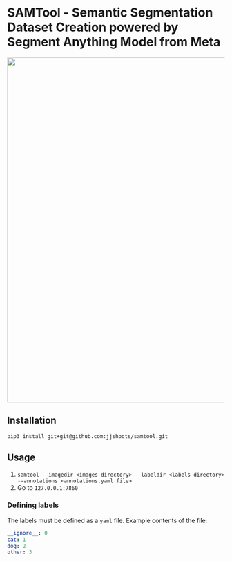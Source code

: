 # SAMTool - Semantic Segmentation Dataset Creation powered by Segment Anything Model from Meta

<p align="center">
    <img src="demo.gif" width="800"/>
</p>

## Installation

`pip3 install git+git@github.com:jjshoots/samtool.git`

## Usage

1. `samtool --imagedir <images directory> --labeldir <labels directory> --annotations <annotations.yaml file>`
2. Go to `127.0.0.1:7860`

### Defining labels

The labels must be defined as a `yaml` file. Example contents of the file:
```yaml
__ignore__: 0
cat: 1
dog: 2
other: 3
```
